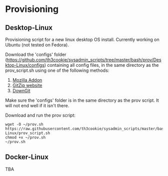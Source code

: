 # Provisioning

## Desktop-Linux

Provisioning script for a new linux desktop OS install. Currently working on Ubuntu (not tested on Fedora).

Download the 'configs' folder (https://github.com/th3cookie/sysadmin_scripts/tree/master/bash/prov/Desktop-Linux/configs) containing all config files, in the same directory as the prov_script.sh using one of the following methods:

1. [Mozilla Addon](https://addons.mozilla.org/en-US/firefox/addon/gitzip/)
2. [GitZip website](http://kinolien.github.io/gitzip/)
3. [DownGit](https://minhaskamal.github.io/DownGit/#/home)

Make sure the 'configs' folder is in the same directory as the prov script. It will not end well if it isn't there.

Download and run the prov script:

```
wget -O ~/prov.sh https://raw.githubusercontent.com/th3cookie/sysadmin_scripts/master/bash/prov/Desktop-Linux/prov_script.sh
chmod +x ~/prov.sh
~/prov.sh
```

## Docker-Linux

TBA